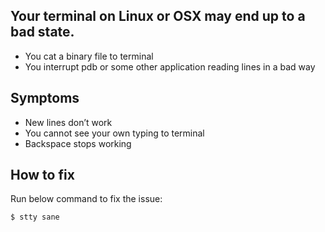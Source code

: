 
## Your terminal on Linux or OSX may end up to a bad state.

* You cat a binary file to terminal
* You interrupt pdb or some other application reading lines in a bad way

## Symptoms

* New lines don’t work
* You cannot see your own typing to terminal
* Backspace stops working

## How to fix

Run below command to fix the issue:

```
$ stty sane
```
